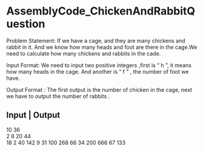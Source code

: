 # AssemblyCode_ChickenAndRabbitQuestion

Problem Statement:
 If we have a cage, and they are many chickens and rabbit in it.
And we know how many heads and foot are there in the cage.We
need to calculate how many chickens and rabbits in the cade.

Input Format:
 We need to input two positive integers ,first is “ h ”, it means
how many heads in the cage. And another is “ f ” , the number of
foot we have.

Output Format :
 The first output is the number of chicken in the cage, next we
have to output the number of rabbits .


  Input   | Output
----------------------
10   36    
2    8
20   44    
18   2
40   142   9    31
100  268   66   34
200  666   67   133
